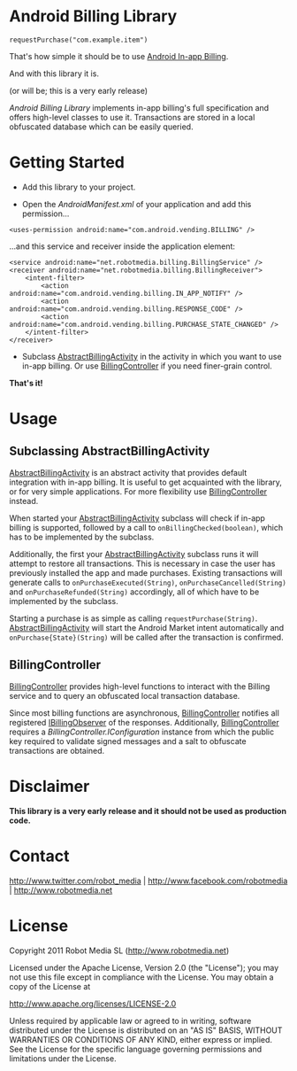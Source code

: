 Android Billing Library
=======================

	requestPurchase("com.example.item")

That's how simple it should be to use [Android In-app Billing][1].

And with this library it is.

(or will be; this is a very early release)

*Android Billing Library* implements in-app billing's full specification and offers high-level classes to use it. Transactions are stored in a local obfuscated database which can be easily queried.

Getting Started
===============

* Add this library to your project.

* Open the *AndroidManifest.xml* of your application and add this permission...

`<uses-permission android:name="com.android.vending.BILLING" />`

...and this service and receiver inside the application element:

	<service android:name="net.robotmedia.billing.BillingService" />
	<receiver android:name="net.robotmedia.billing.BillingReceiver">
		<intent-filter>
			<action android:name="com.android.vending.billing.IN_APP_NOTIFY" />
			<action android:name="com.android.vending.billing.RESPONSE_CODE" />
			<action android:name="com.android.vending.billing.PURCHASE_STATE_CHANGED" />
		</intent-filter>
	</receiver>

* Subclass [AbstractBillingActivity][2] in the activity in which you want to use in-app billing. Or use [BillingController][3] if you need finer-grain control.

**That's it!**

Usage
=====

Subclassing AbstractBillingActivity
-----------------------------------

[AbstractBillingActivity][2] is an abstract activity that provides default integration with in-app billing. It is useful to get acquainted with the library, or for very simple applications. For more flexibility use [BillingController][3] instead.

When started your [AbstractBillingActivity][2] subclass will check if in-app billing is supported, followed by a call to `onBillingChecked(boolean)`, which has to be implemented by the subclass.

Additionally, the first your [AbstractBillingActivity][2] subclass runs it will attempt to restore all transactions. This is necessary in case the user has previously installed the app and made purchases. Existing transactions will generate calls to `onPurchaseExecuted(String)`, `onPurchaseCancelled(String)` and `onPurchaseRefunded(String)` accordingly, all of which have to be implemented by the subclass.

Starting a purchase is as simple as calling `requestPurchase(String)`. [AbstractBillingActivity][2] will start the Android Market intent automatically and `onPurchase{State}(String)` will be called after the transaction is confirmed.

BillingController
-----------------

[BillingController][3] provides high-level functions to interact with the Billing service and to query an obfuscated local transaction database.

Since most billing functions are asynchronous, [BillingController][3] notifies all registered [IBillingObserver][4] of the responses. Additionally, [BillingController][3] requires a _BillingController.IConfiguration_ instance from which the public key required to validate signed messages and a salt to obfuscate transactions are obtained.

Disclaimer
==========

**This library is a very early release and it should not be used as production code.**

Contact
=======

http://www.twitter.com/robot_media | http://www.facebook.com/robotmedia | http://www.robotmedia.net

License
=======

Copyright 2011 Robot Media SL (http://www.robotmedia.net)

Licensed under the Apache License, Version 2.0 (the "License");
you may not use this file except in compliance with the License.
You may obtain a copy of the License at

http://www.apache.org/licenses/LICENSE-2.0

Unless required by applicable law or agreed to in writing, software
distributed under the License is distributed on an "AS IS" BASIS,
WITHOUT WARRANTIES OR CONDITIONS OF ANY KIND, either express or implied.
See the License for the specific language governing permissions and
limitations under the License.

[1]: http://developer.android.com/guide/market/billing/index.html
[2]: https://github.com/robotmedia/AndroidBillingLibrary/blob/master/AndroidBillingLibrary/src/net/robotmedia/billing/AbstractBillingActivity.java
[3]: https://github.com/robotmedia/AndroidBillingLibrary/blob/master/AndroidBillingLibrary/src/net/robotmedia/billing/BillingController.java
[4]: https://github.com/robotmedia/AndroidBillingLibrary/blob/master/AndroidBillingLibrary/src/net/robotmedia/billing/IBillingObserver.java